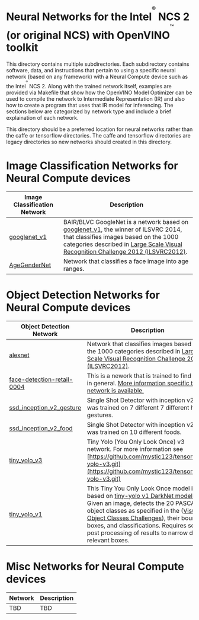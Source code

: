 # Neural Networks for the Intel<sup><sup><sup>®</sup></sup></sup> NCS 2 (or original NCS) with OpenVINO<sup><sup><sup>™</sup></sup></sup> toolkit
This directory contains multiple subdirectories. Each subdirectory contains software, data, and instructions that pertain to using a specific neural network (based on any framework) with a Neural Compute device such as the Intel<sup><sup><sup>®</sup></sup></sup> NCS 2.  Along with the trained network itself, examples are provided via Makefile that show how the OpenVINO Model Optimizer can be used to compile the network to Intermediate Representation (IR) and also how to create a program that uses that IR model for inferencing.  The sections below are categorized by network type and include a brief explaination of each network.

This directory should be a preferred location for neural networks rather than the caffe or tensorflow directories.  The caffe and tensorflow directories are legacy directories so new networks should created in this directory.

# Image Classification Networks for Neural Compute devices
|Image Classification Network| Description |
|---------------------|-------------|
|[googlenet_v1](googlenet_v1/README.md) |BAIR/BLVC GoogleNet is a network based on [googlenet_v1](https://arxiv.org/abs/1409.4842), the winner of ILSVRC 2014, that classifies images based on the 1000 categories described in [Large Scale Visual Recognition Challenge 2012 (ILSVRC2012)](http://www.image-net.org/challenges/LSVRC/2012/). |
|[AgeGenderNet](AgeNet/README.md) |Network that classifies a face image into age ranges. |

# Object Detection Networks for Neural Compute devices
|Object Detection Network| Description |
|---------------------|-------------|
|[alexnet](alexnet/README.md) |Network that classifies images based on the 1000 categories described in [Large Scale Visual Recognition Challenge 2012 (ILSVRC2012)](http://www.image-net.org/challenges/LSVRC/2012/). |
|[face-detection-retail-0004](face-detection-retail-0004/README.md) |This is a nework that is trained to find faces in general.  [More information specific to this network is available.](https://github.com/opencv/open_model_zoo/blob/master/intel_models/face-detection-retail-0004/description/face-detection-retail-0004.md) |
|[ssd_inception_v2_gesture](ssd_inception_v2_gesture/README.md) |Single Shot Detector with inception v2 that was trained on 7 different 7 different hand gestures.  |
|[ssd_inception_v2_food](ssd_inception_v2_food/README.md) |Single Shot Detector with inception v2 that was trained on 10 different foods.  |
|[tiny_yolo_v3](tiny_yolo_v3/README.md) |Tiny Yolo (You Only Look Once) v3 network.  For more information see [https://github.com/mystic123/tensorflow-yolo-v3.git](https://github.com/mystic123/tensorflow-yolo-v3.git)  |
|[tiny_yolo_v1](tiny_yolo_v1/README.md) |This Tiny You Only Look Once model is based on [tiny-yolo v1 DarkNet model ](https://pjreddie.com/darknet/yolov1/).  Given an image, detects the 20 PASCAL object classes as specified in the ([Visual Object Classes Challenges](http://host.robots.ox.ac.uk/pascal/VOC/)), their bounding boxes, and classifications.  Requires some post processing of results to narrow down relevant boxes.  |



# Misc Networks for Neural Compute devices
|Network| Description |
|---------------------|-------------|
|TBD |TBD |
